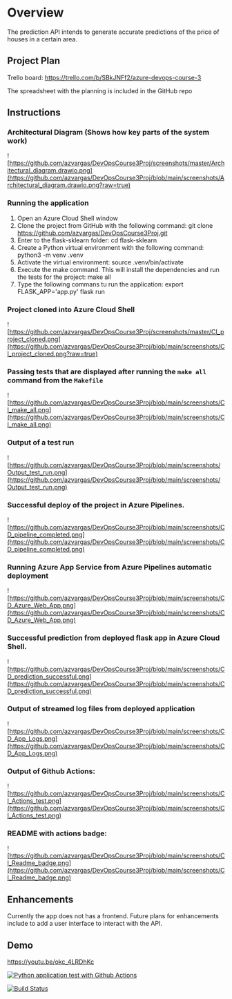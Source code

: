 # Overview

The prediction API intends to generate accurate predictions of the price of houses in a certain area.

## Project Plan

Trello board:
https://trello.com/b/SBkJNFf2/azure-devops-course-3

The spreadsheet with the planning is included in the GitHub repo

## Instructions

### Architectural Diagram (Shows how key parts of the system work)
![https://github.com/azvargas/DevOpsCourse3Proj/screenshots/master/Architectural_diagram.drawio.png](https://github.com/azvargas/DevOpsCourse3Proj/blob/main/screenshots/Architectural_diagram.drawio.png?raw=true)

### Running the application
1. Open an Azure Cloud Shell window
2. Clone the project from GitHub with the following command:
   git clone https://github.com/azvargas/DevOpsCourse3Proj.git
3. Enter to the flask-sklearn folder:
   cd flask-sklearn
4. Create a Python virtual environment with the following command:
   python3 -m venv .venv
5. Activate the virtual environment:
   source .venv/bin/activate
6. Execute the make command. This will install the dependencies and run the tests for the project:
   make all
7. Type the following commans tu run the application:
   export FLASK_APP='app.py'
   flask run

### Project cloned into Azure Cloud Shell
![https://github.com/azvargas/DevOpsCourse3Proj/screenshots/master/CI_project_cloned.png](https://github.com/azvargas/DevOpsCourse3Proj/blob/main/screenshots/CI_project_cloned.png?raw=true)

### Passing tests that are displayed after running the `make all` command from the `Makefile`
![https://github.com/azvargas/DevOpsCourse3Proj/blob/main/screenshots/CI_make_all.png](https://github.com/azvargas/DevOpsCourse3Proj/blob/main/screenshots/CI_make_all.png)

### Output of a test run
![https://github.com/azvargas/DevOpsCourse3Proj/blob/main/screenshots/Output_test_run.png](https://github.com/azvargas/DevOpsCourse3Proj/blob/main/screenshots/Output_test_run.png)

### Successful deploy of the project in Azure Pipelines.  
![https://github.com/azvargas/DevOpsCourse3Proj/blob/main/screenshots/CD_pipeline_completed.png](https://github.com/azvargas/DevOpsCourse3Proj/blob/main/screenshots/CD_pipeline_completed.png)

### Running Azure App Service from Azure Pipelines automatic deployment
![https://github.com/azvargas/DevOpsCourse3Proj/blob/main/screenshots/CD_Azure_Web_App.png](https://github.com/azvargas/DevOpsCourse3Proj/blob/main/screenshots/CD_Azure_Web_App.png)

### Successful prediction from deployed flask app in Azure Cloud Shell.
![https://github.com/azvargas/DevOpsCourse3Proj/blob/main/screenshots/CD_prediction_successful.png](https://github.com/azvargas/DevOpsCourse3Proj/blob/main/screenshots/CD_prediction_successful.png)

### Output of streamed log files from deployed application
![https://github.com/azvargas/DevOpsCourse3Proj/blob/main/screenshots/CD_App_Logs.png](https://github.com/azvargas/DevOpsCourse3Proj/blob/main/screenshots/CD_App_Logs.png)

### Output of Github Actions:
![https://github.com/azvargas/DevOpsCourse3Proj/blob/main/screenshots/CI_Actions_test.png](https://github.com/azvargas/DevOpsCourse3Proj/blob/main/screenshots/CI_Actions_test.png)

### README with actions badge:
![https://github.com/azvargas/DevOpsCourse3Proj/blob/main/screenshots/CI_Readme_badge.png](https://github.com/azvargas/DevOpsCourse3Proj/blob/main/screenshots/CI_Readme_badge.png)


## Enhancements

Currently the app does not has a frontend. Future plans for enhancements include to add a user interface to interact with the API.

## Demo 
https://youtu.be/okc_4LRDhKc

[![Python application test with Github Actions](https://github.com/azvargas/DevOpsCourse3Proj/actions/workflows/pythonapp.yml/badge.svg)](https://github.com/azvargas/DevOpsCourse3Proj/actions/workflows/pythonapp.yml)

[![Build Status](https://dev.azure.com/factroniccloud/DevOpsCourse3/_apis/build/status%2Fazvargas.DevOpsCourse3Proj?branchName=main)](https://dev.azure.com/factroniccloud/DevOpsCourse3/_build/latest?definitionId=1&branchName=main)
